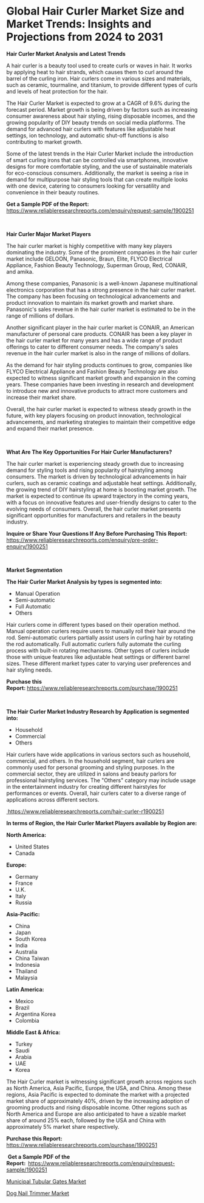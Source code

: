 <p><h1>Global Hair Curler Market Size and Market Trends: Insights and Projections from 2024 to 2031</h1></p><p><strong>Hair Curler Market Analysis and Latest Trends</strong></p>
<p><p>A hair curler is a beauty tool used to create curls or waves in hair. It works by applying heat to hair strands, which causes them to curl around the barrel of the curling iron. Hair curlers come in various sizes and materials, such as ceramic, tourmaline, and titanium, to provide different types of curls and levels of heat protection for the hair.</p><p>The Hair Curler Market is expected to grow at a CAGR of 9.6% during the forecast period. Market growth is being driven by factors such as increasing consumer awareness about hair styling, rising disposable incomes, and the growing popularity of DIY beauty trends on social media platforms. The demand for advanced hair curlers with features like adjustable heat settings, ion technology, and automatic shut-off functions is also contributing to market growth.</p><p>Some of the latest trends in the Hair Curler Market include the introduction of smart curling irons that can be controlled via smartphones, innovative designs for more comfortable styling, and the use of sustainable materials for eco-conscious consumers. Additionally, the market is seeing a rise in demand for multipurpose hair styling tools that can create multiple looks with one device, catering to consumers looking for versatility and convenience in their beauty routines.</p></p>
<p><strong>Get a Sample PDF of the Report:&nbsp;</strong> <a href="https://www.reliableresearchreports.com/enquiry/request-sample/1900251">https://www.reliableresearchreports.com/enquiry/request-sample/1900251</a></p>
<p>&nbsp;</p>
<p><strong>Hair Curler Major Market Players</strong></p>
<p><p>The hair curler market is highly competitive with many key players dominating the industry. Some of the prominent companies in the hair curler market include GELOON, Panasonic, Braun, Elite, FLYCO Electrical Appliance, Fashion Beauty Technology, Superman Group, Red, CONAIR, and amika.</p><p>Among these companies, Panasonic is a well-known Japanese multinational electronics corporation that has a strong presence in the hair curler market. The company has been focusing on technological advancements and product innovation to maintain its market growth and market share. Panasonic's sales revenue in the hair curler market is estimated to be in the range of millions of dollars.</p><p>Another significant player in the hair curler market is CONAIR, an American manufacturer of personal care products. CONAIR has been a key player in the hair curler market for many years and has a wide range of product offerings to cater to different consumer needs. The company's sales revenue in the hair curler market is also in the range of millions of dollars.</p><p>As the demand for hair styling products continues to grow, companies like FLYCO Electrical Appliance and Fashion Beauty Technology are also expected to witness significant market growth and expansion in the coming years. These companies have been investing in research and development to introduce new and innovative products to attract more customers and increase their market share.</p><p>Overall, the hair curler market is expected to witness steady growth in the future, with key players focusing on product innovation, technological advancements, and marketing strategies to maintain their competitive edge and expand their market presence.</p></p>
<p>&nbsp;</p>
<p><strong>What Are The Key Opportunities For Hair Curler Manufacturers?</strong></p>
<p><p>The hair curler market is experiencing steady growth due to increasing demand for styling tools and rising popularity of hairstyling among consumers. The market is driven by technological advancements in hair curlers, such as ceramic coatings and adjustable heat settings. Additionally, the growing trend of DIY hairstyling at home is boosting market growth. The market is expected to continue its upward trajectory in the coming years, with a focus on innovative features and user-friendly designs to cater to the evolving needs of consumers. Overall, the hair curler market presents significant opportunities for manufacturers and retailers in the beauty industry.</p></p>
<p><strong>Inquire or Share Your Questions If Any Before Purchasing This Report:</strong> <a href="https://www.reliableresearchreports.com/enquiry/pre-order-enquiry/1900251">https://www.reliableresearchreports.com/enquiry/pre-order-enquiry/1900251</a></p>
<p>&nbsp;</p>
<p><strong>Market Segmentation</strong></p>
<p><strong>The Hair Curler Market Analysis by types is segmented into:</strong></p>
<p><ul><li>Manual Operation</li><li>Semi-automatic</li><li>Full Automatic</li><li>Others</li></ul></p>
<p><p>Hair curlers come in different types based on their operation method. Manual operation curlers require users to manually roll their hair around the rod. Semi-automatic curlers partially assist users in curling hair by rotating the rod automatically. Full automatic curlers fully automate the curling process with built-in rotating mechanisms. Other types of curlers include those with unique features like adjustable heat settings or different barrel sizes. These different market types cater to varying user preferences and hair styling needs.</p></p>
<p><strong>Purchase this Report:&nbsp;</strong><a href="https://www.reliableresearchreports.com/purchase/1900251">https://www.reliableresearchreports.com/purchase/1900251</a></p>
<p>&nbsp;</p>
<p><strong>The Hair Curler Market Industry Research by Application is segmented into:</strong></p>
<p><ul><li>Household</li><li>Commercial</li><li>Others</li></ul></p>
<p><p>Hair curlers have wide applications in various sectors such as household, commercial, and others. In the household segment, hair curlers are commonly used for personal grooming and styling purposes. In the commercial sector, they are utilized in salons and beauty parlors for professional hairstyling services. The "Others" category may include usage in the entertainment industry for creating different hairstyles for performances or events. Overall, hair curlers cater to a diverse range of applications across different sectors.</p></p>
<p><a href="https://www.reliableresearchreports.com/hair-curler-r1900251">&nbsp;https://www.reliableresearchreports.com/hair-curler-r1900251</a></p>
<p><strong>In terms of Region, the Hair Curler Market Players available by Region are:</strong></p>
<p>
    <p> <strong> North America: </strong>
        <ul>
            <li>United States</li>
            <li>Canada</li>
        </ul>
        </p> 
    <p> <strong> Europe: </strong>
        <ul>
            <li>Germany</li>
            <li>France</li>
            <li>U.K.</li>
            <li>Italy</li>
            <li>Russia</li>
        </ul>
        </p> 
    <p> <strong> Asia-Pacific: </strong>
        <ul>
            <li>China</li>
            <li>Japan</li>
            <li>South Korea</li>
            <li>India</li>
            <li>Australia</li>
            <li>China Taiwan</li>
            <li>Indonesia</li>
            <li>Thailand</li>
            <li>Malaysia</li>
        </ul>
        </p> 
    <p> <strong> Latin America: </strong>
        <ul>
            <li>Mexico</li>
            <li>Brazil</li>
            <li>Argentina Korea</li>
            <li>Colombia</li>
        </ul>
        </p> 
    <p> <strong> Middle East & Africa: </strong>
        <ul>
            <li>Turkey</li>
            <li>Saudi</li>
            <li>Arabia</li>
            <li>UAE</li>
            <li>Korea</li>
        </ul>
    </p>
    </p>
<p><p>The Hair Curler market is witnessing significant growth across regions such as North America, Asia Pacific, Europe, the USA, and China. Among these regions, Asia Pacific is expected to dominate the market with a projected market share of approximately 40%, driven by the increasing adoption of grooming products and rising disposable income. Other regions such as North America and Europe are also anticipated to have a sizable market share of around 25% each, followed by the USA and China with approximately 5% market share respectively.</p></p>
<p><strong>Purchase this Report: </strong><a href="https://www.reliableresearchreports.com/purchase/1900251">https://www.reliableresearchreports.com/purchase/1900251</a></p>
<p>&nbsp;<strong>Get a Sample PDF of the Report:&nbsp;&nbsp;</strong><a href="https://www.reliableresearchreports.com/enquiry/request-sample/1900251">https://www.reliableresearchreports.com/enquiry/request-sample/1900251</a></p>
<p><strong></strong></p>
<p><p><a href="https://view.publitas.com/reportprime-1/analyzing-municipal-tubular-gates-market-dynamics-and-growth-drivers-and-forecasted-for-period-from-2024-to-2031/">Municipal Tubular Gates Market</a></p><p><a href="https://github.com/KeeganBarrows2023/Market-Research-Report-List-1/blob/main/dog-nail-trimmer-market.md">Dog Nail Trimmer Market</a></p></p>